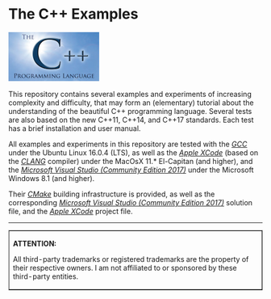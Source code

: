 # The C++ Examples

<p><IMG src="./img/logo-sun.jpg" border="0" width="180" height="97"></p>
<p>This repository contains several examples and experiments of increasing complexity and difficulty, that may form an (elementary) tutorial about the understanding of the beautiful C++ programming language. Several tests are also based on the new C++11, C++14, and C++17 standards. Each test has a brief installation and user manual.</p>

<p>All examples and experiments in this repository are tested with the <A href="https://gcc.gnu.org/"><i>GCC</i></A> under the Ubuntu Linux 16.0.4 (LTS), as well as the <A href="https://developer.apple.com/xcode/"><i>Apple XCode</i></A> (based on the <A href="https://clang.llvm.org/"><i>CLANG</i></A> compiler) under the MacOsX 11.* El-Capitan (and higher), and the <A href="https://www.visualstudio.com/"><i>Microsoft Visual Studio (Community Edition 2017)</i></A> under the Microsoft Windows 8.1 (and higher).</p>
  
<p>Their <A href="https://cmake.org"><i>CMake</i></A> building infrastructure is provided, as well as the corresponding <A href="https://www.visualstudio.com/"><i>Microsoft Visual Studio (Community Edition 2017)</i></A> solution file, and the <A href="https://developer.apple.com/xcode/"><i>Apple XCode</i></A> project file.</p>

<p><hr><p><table border=1><tr><td><p><b>ATTENTION:</b><p>All third-party trademarks or registered trademarks are the property of their respective owners. I am not affiliated to or sponsored by these third-party entities.</td></tr></table>
